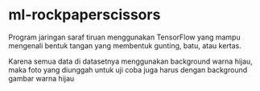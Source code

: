 # ml-rockpaperscissors
Program jaringan saraf tiruan menggunakan TensorFlow yang mampu mengenali bentuk tangan yang membentuk gunting, batu, atau kertas.

Karena semua data di datasetnya menggunakan background warna hijau, maka foto yang diunggah untuk uji coba juga harus dengan background gambar warna hijau
